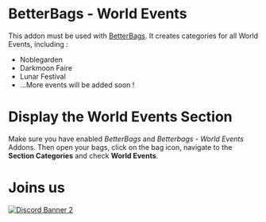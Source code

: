 # BetterBags - World Events

This addon must be used with [BetterBags](https://www.curseforge.com/wow/addons/better-bags). It creates categories for all World Events, including :

- Noblegarden
- Darkmoon Faire
- Lunar Festival
- ...More events will be added soon !

# Display the World Events Section

Make sure you have enabled *BetterBags* and *Betterbags - World Events* Addons. Then open your bags, click on the bag icon, navigate to the **Section Categories** and check **World Events**.

# Joins us

[![Discord Banner 2](https://discordapp.com/api/guilds/1063213796845428876/widget.png?style=banner2)](https://discord.gg/a6DQuK8hV7)
